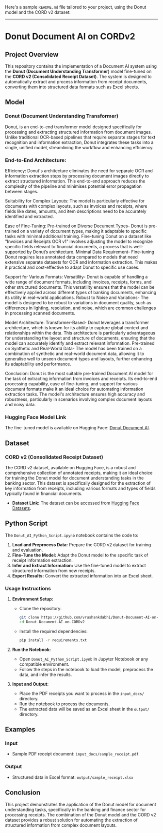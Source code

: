 Here's a sample `README.md` file tailored to your project, using the Donut model and the CORD v2 dataset:

---

# Donut Document AI on CORDv2

## Project Overview

This repository contains the implementation of a Document AI system using the **Donut (Document Understanding Transformer)** model fine-tuned on the **CORD v2 (Consolidated Receipt Dataset)**. The system is designed to automatically extract and process information from receipt documents, converting them into structured data formats such as Excel sheets.

## Model

### Donut (Document Understanding Transformer)
Donut, is an end-to-end transformer model designed specifically for processing and extracting structured information from document images. Unlike traditional OCR-based pipelines that require separate stages for text recognition and information extraction, Donut integrates these tasks into a single, unified model, streamlining the workflow and enhancing efficiency.


### End-to-End Architecture:
Efficiency: 
Donut's architecture eliminates the need for separate OCR and information extraction steps by processing document images directly to extract structured information. This end-to-end approach reduces the complexity of the pipeline and minimises potential error propagation between stages.

Suitability for Complex Layouts: 
The model is particularly effective for documents with complex layouts, such as invoices and receipts, where fields like dates, amounts, and item descriptions need to be accurately identified and extracted.

Ease of Fine-Tuning:
Pre-trained on Diverse Document Types- Donut is pre-trained on a variety of document types, making it adaptable to specific tasks with minimal additional training. Fine-tuning Donut on a dataset like "Invoices and Receipts OCR v1" involves adjusting the model to recognize specific fields relevant to financial documents, a process that is well-supported by Donut’s architecture.
Minimal Data Requirement- Fine-tuning Donut requires less annotated data compared to models that need extensive separate datasets for OCR and information extraction. This makes it practical and cost-effective to adapt Donut to specific use cases.

Support for Various Formats:
Versatility- Donut is capable of handling a wide range of document formats, including invoices, receipts, forms, and other structured documents. This versatility ensures that the model can be effectively applied across different types of banking documents, enhancing its utility in real-world applications.
Robust to Noise and Variations- The model is designed to be robust to variations in document quality, such as differences in lighting, resolution, and noise, which are common challenges in processing scanned documents.

Model Architecture: 
Transformer-Based- Donut leverages a transformer architecture, which is known for its ability to capture global context and relationships within the data. This architecture is particularly advantageous for understanding the layout and structure of documents, ensuring that the model can accurately identify and extract relevant information.
Pre-trained on Synthetic and Real-World Data- The model has been trained on a combination of synthetic and real-world document data, allowing it to generalise well to unseen document types and layouts, further enhancing its adaptability and performance.

Conclusion:
Donut is the most suitable pre-trained Document AI model for the task of extracting information from invoices and receipts. Its end-to-end processing capability, ease of fine-tuning, and support for various document formats make it an ideal choice for automating information extraction tasks. The model's architecture ensures high accuracy and robustness, particularly in scenarios involving complex document layouts and noisy data.


### Hugging Face Model Link
The fine-tuned model is available on Hugging Face: [Donut Document AI](https://huggingface.co/vrushankkk/donutDocAI).

## Dataset

### CORD v2 (Consolidated Receipt Dataset)

The CORD v2 dataset, available on Hugging Face, is a robust and comprehensive collection of annotated receipts, making it an ideal choice for training the Donut model for document understanding tasks in the banking sector. This dataset is specifically designed for the extraction of key information from receipts, including various formats and types of fields typically found in financial documents.

- **Dataset Link:** The dataset can be accessed from [Hugging Face Datasets](https://huggingface.co/datasets/naver-clova-ix/cord-v2).

## Python Script

The `Donut_AI_Python_Script.ipynb` notebook contains the code to:

1. **Load and Preprocess Data:** Prepare the CORD v2 dataset for training and evaluation.
2. **Fine-Tune the Model:** Adapt the Donut model to the specific task of receipt information extraction.
3. **Infer and Extract Information:** Use the fine-tuned model to extract structured information from new receipts.
4. **Export Results:** Convert the extracted information into an Excel sheet.

### Usage Instructions

1. **Environment Setup:**
   - Clone the repository:
     ```bash
     git clone https://github.com/vrushankdabhi/Donut-Document-AI-on-CORDv2.git
     cd Donut-Document-AI-on-CORDv2
     ```
   - Install the required dependencies:
     ```bash
     pip install -r requirements.txt
     ```

2. **Run the Notebook:**
   - Open `Donut_AI_Python_Script.ipynb` in Jupyter Notebook or any compatible environment.
   - Follow the steps in the notebook to load the model, preprocess the data, and infer the results.

3. **Input and Output:**
   - Place the PDF receipts you want to process in the `input_docs/` directory.
   - Run the notebook to process the documents.
   - The extracted data will be saved as an Excel sheet in the `output/` directory.

## Examples

### Input
- Sample PDF receipt document: `input_docs/sample_receipt.pdf`

### Output
- Structured data in Excel format: `output/sample_receipt.xlsx`


## Conclusion

This project demonstrates the application of the Donut model for document understanding tasks, specifically in the banking and finance sector for processing receipts. The combination of the Donut model and the CORD v2 dataset provides a robust solution for automating the extraction of structured information from complex document layouts.
